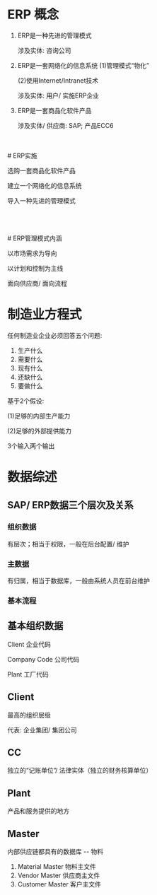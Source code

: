 # ERP 概念
<ol>
<li>
ERP是一种先进的管理模式

涉及实体: 咨询公司
</li>
<li>
ERP是一套网络化的信息系统
(1)管理模式“物化”

(2)使用Internet/Intranet技术

涉及实体: 用户/ 实施ERP企业
</li>
<li>
ERP是一套商品化软件产品

涉及实体/ 供应商: SAP; 产品ECC6
</li>
</ol>

<br>
<br>
# ERP实施

选购一套商品化软件产品

建立一个网络化的信息系统

导入一种先进的管理模式

<br>
<br>
<br>
# ERP管理模式内涵

以市场需求为导向

以计划和控制为主线

面向供应商/ 面向流程


# 制造业方程式
任何制造业企业必须回答五个问题:
<ol>
	<li>
		生产什么</li>
	<li>需要什么</li>
	<li>现有什么</li>
	<li>还缺什么</li>
	<li>要做什么</li>
</ol>

基于2个假设:

(1)足够的内部生产能力

(2)足够的外部提供能力

3个输入两个输出


# 数据综述

## SAP/ ERP数据三个层次及关系

### 组织数据
有层次；相当于权限，一般在后台配置/ 维护

### 主数据
有归属，相当于数据库，一般由系统人员在前台维护
### 基本流程

## 基本组织数据
Client 企业代码

Company Code 公司代码

Plant 工厂代码

## Client
最高的组织层级

代表: 企业集团/ 集团公司

## CC
独立的“记账单位”/ 法律实体（独立的财务核算单位）

## Plant
产品和服务提供的地方


## Master
内部供应链都具有的数据库 -- 物料

1. Material Master 物料主文件
2. Vendor Master 供应商主文件
3. Customer Master 客户主文件

